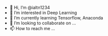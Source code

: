 - 👋 Hi, I’m @ialtn1234
- 👀 I’m interested in Deep Learning
- 🌱 I’m currently learning Tensorflow, Anaconda
- 💞️ I’m looking to collaborate on ...
- 📫 How to reach me ...

<!---
ialtn1234/ialtn1234 is a ✨ special ✨ repository because its `README.md` (this file) appears on your GitHub profile.
You can click the Preview link to take a look at your changes.
--->
